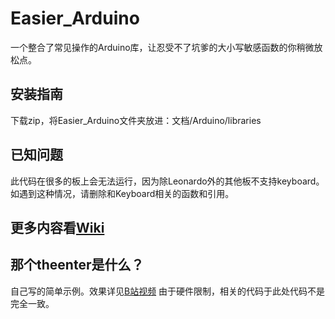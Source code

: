 # Easier_Arduino

一个整合了常见操作的Arduino库，让忍受不了坑爹的大小写敏感函数的你稍微放松点。

## 安装指南

下载zip，将Easier_Arduino文件夹放进：文档/Arduino/libraries

## 已知问题

此代码在很多的板上会无法运行，因为除Leonardo外的其他板不支持keyboard。
如遇到这种情况，请删除和Keyboard相关的函数和引用。

## 更多内容看[Wiki](https://github.com/pkuschool/Easier_Arduino/wiki)

## 那个theenter是什么？

自己写的简单示例。效果详见[B站视频](https://www.bilibili.com/video/av41157197/)
由于硬件限制，相关的代码于此处代码不是完全一致。